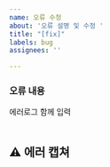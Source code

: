 ```yaml
---
name: 오류 수정
about: '오류 설명 및 수정 '
title: "[fix]"
labels: bug
assignees: ''

---
```


### 오류 내용
에러로그 함께 입력  
<br>


## ⚠ 에러 캡쳐
